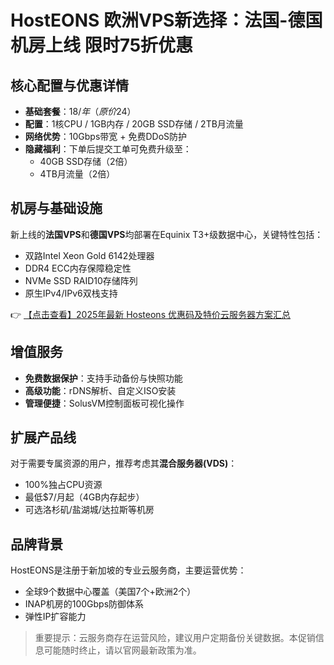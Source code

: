 # HostEONS 欧洲VPS新选择：法国-德国机房上线 限时75折优惠

## 核心配置与优惠详情
- **基础套餐**：$18/年（原价$24）
- **配置**：1核CPU / 1GB内存 / 20GB SSD存储 / 2TB月流量
- **网络优势**：10Gbps带宽 + 免费DDoS防护
- **隐藏福利**：下单后提交工单可免费升级至：
  - 40GB SSD存储（2倍）
  - 4TB月流量（2倍）

## 机房与基础设施
新上线的**法国VPS**和**德国VPS**均部署在Equinix T3+级数据中心，关键特性包括：
- 双路Intel Xeon Gold 6142处理器
- DDR4 ECC内存保障稳定性
- NVMe SSD RAID10存储阵列
- 原生IPv4/IPv6双栈支持

👉 [【点击查看】2025年最新 Hosteons 优惠码及特价云服务器方案汇总](https://bit.ly/hosteons)

## 增值服务
- **免费数据保护**：支持手动备份与快照功能
- **高级功能**：rDNS解析、自定义ISO安装
- **管理便捷**：SolusVM控制面板可视化操作

## 扩展产品线
对于需要专属资源的用户，推荐考虑其**混合服务器(VDS)**：
- 100%独占CPU资源
- 最低$7/月起（4GB内存起步）
- 可选洛杉矶/盐湖城/达拉斯等机房

## 品牌背景
HostEONS是注册于新加坡的专业云服务商，主要运营优势：
- 全球9个数据中心覆盖（美国7个+欧洲2个）
- INAP机房的100Gbps防御体系
- 弹性IP扩容能力

> 重要提示：云服务商存在运营风险，建议用户定期备份关键数据。本促销信息可能随时终止，请以官网最新政策为准。
